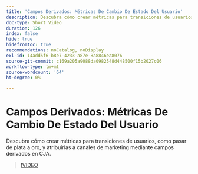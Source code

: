 ```yaml
---
title: 'Campos Derivados: Métricas De Cambio De Estado Del Usuario'
description: Descubra cómo crear métricas para transiciones de usuarios, como pasar de plata a oro, y atribuirlas a canales de marketing mediante campos derivados en CJA.
doc-type: Short Video
duration: 126
index: false
hide: true
hidefromtoc: true
recommendations: noCatalog, noDisplay
exl-id: 14add5f6-b8e7-4233-a87e-8a8846ea8076
source-git-commit: c169a205a9088da0982548d448500f15b2027c06
workflow-type: tm+mt
source-wordcount: '64'
ht-degree: 0%

---
```


# Campos Derivados: Métricas De Cambio De Estado Del Usuario

Descubra cómo crear métricas para transiciones de usuarios, como pasar de plata a oro, y atribuirlas a canales de marketing mediante campos derivados en CJA.

<!-- 85_S103_3442450_125_derived-fields-user-state-change-metrics -->
>[!VIDEO](https://video.tv.adobe.com/v/3458355/?learn=on&enablevpops=true)
